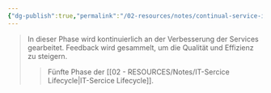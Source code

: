 ```yaml
---
{"dg-publish":true,"permalink":"/02-resources/notes/continual-service-improvement/","tags":["GFN/LF06"]}
---
```


>In dieser Phase wird kontinuierlich an der Verbesserung der Services gearbeitet. Feedback wird gesammelt, um die Qualität und Effizienz zu steigern.
>>Fünfte Phase der [[02 - RESOURCES/Notes/IT-Sercice Lifecycle\|IT-Sercice Lifecycle]].